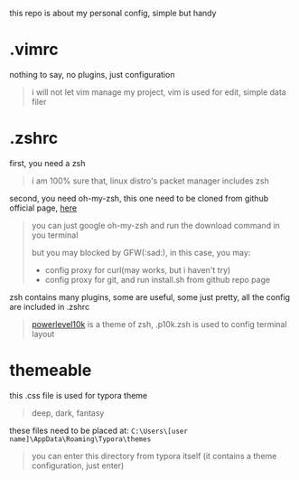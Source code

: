 this repo is about my personal config, simple but handy

# .vimrc

nothing to say, no plugins, just configuration

> i will not let vim manage my project, vim is used for edit, simple data filer

# .zshrc

first, you need a zsh

> i am 100% sure that, linux distro's packet manager includes zsh

second, you need oh-my-zsh, this one need to be cloned from github official page, [here](https://github.com/ohmyzsh/ohmyzsh)

> you can just google oh-my-zsh and run the download command in you terminal
> 
> but you may blocked by GFW(:sad:), in this case, you may:
> * config proxy for curl(may works, but i haven't try)
> * config proxy for git, and run install.sh from github repo page

zsh contains many plugins, some are useful, some just pretty, all the config are included in .zshrc

> [powerlevel10k](https://github.com/romkatv/powerlevel10k) is a theme of zsh, .p10k.zsh is used to config terminal layout

# themeable

this .css file is used for typora theme

> deep, dark, fantasy

these files need to be placed at: `C:\Users\[user name]\AppData\Roaming\Typora\themes`

> you can enter this directory from typora itself (it contains a theme configuration, just enter)
